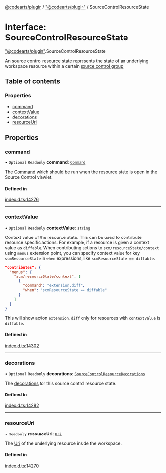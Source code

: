 [@codearts/plugin](../README.md) / ["@codearts/plugin"](../modules/_codearts_plugin_.md) / SourceControlResourceState

# Interface: SourceControlResourceState

["@codearts/plugin"](../modules/_codearts_plugin_.md).SourceControlResourceState

An source control resource state represents the state of an underlying workspace
resource within a certain [source control group](codearts_plugin_.SourceControlResourceGroup.md).

## Table of contents

### Properties

- [command](codearts_plugin_.SourceControlResourceState.md#command)
- [contextValue](codearts_plugin_.SourceControlResourceState.md#contextvalue)
- [decorations](codearts_plugin_.SourceControlResourceState.md#decorations)
- [resourceUri](codearts_plugin_.SourceControlResourceState.md#resourceuri)

## Properties

### command

• `Optional` `Readonly` **command**: [`Command`](codearts_plugin_.Command.md)

The [Command](codearts_plugin_.Command.md) which should be run when the resource
state is open in the Source Control viewlet.

#### Defined in

[index.d.ts:14276](https://github.com/huaweicloud/cloudide-plugin-api/blob/4d28848/index.d.ts#L14276)

___

### contextValue

• `Optional` `Readonly` **contextValue**: `string`

Context value of the resource state. This can be used to contribute resource specific actions.
For example, if a resource is given a context value as `diffable`. When contributing actions to `scm/resourceState/context`
using `menus` extension point, you can specify context value for key `scmResourceState` in `when` expressions, like `scmResourceState == diffable`.
```json
"contributes": {
  "menus": {
    "scm/resourceState/context": [
      {
        "command": "extension.diff",
        "when": "scmResourceState == diffable"
      }
    ]
  }
}
```
This will show action `extension.diff` only for resources with `contextValue` is `diffable`.

#### Defined in

[index.d.ts:14302](https://github.com/huaweicloud/cloudide-plugin-api/blob/4d28848/index.d.ts#L14302)

___

### decorations

• `Optional` `Readonly` **decorations**: [`SourceControlResourceDecorations`](codearts_plugin_.SourceControlResourceDecorations.md)

The [decorations](codearts_plugin_.SourceControlResourceDecorations.md) for this source control
resource state.

#### Defined in

[index.d.ts:14282](https://github.com/huaweicloud/cloudide-plugin-api/blob/4d28848/index.d.ts#L14282)

___

### resourceUri

• `Readonly` **resourceUri**: [`Uri`](../classes/codearts_plugin_.Uri.md)

The [Uri](../classes/codearts_plugin_.Uri.md) of the underlying resource inside the workspace.

#### Defined in

[index.d.ts:14270](https://github.com/huaweicloud/cloudide-plugin-api/blob/4d28848/index.d.ts#L14270)
